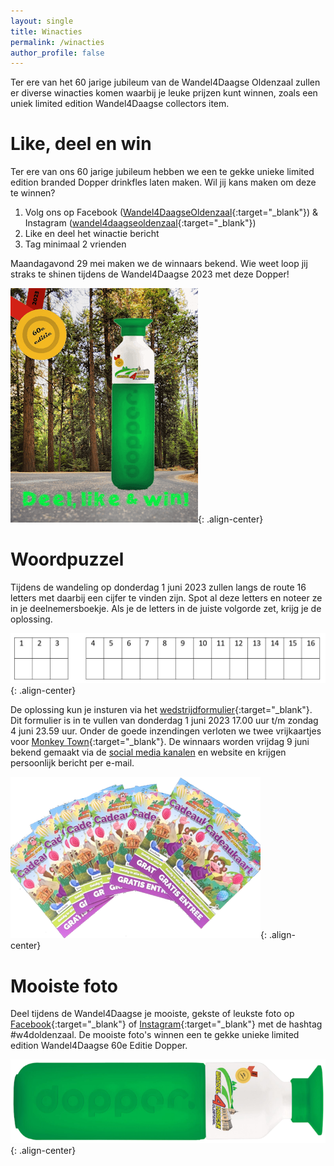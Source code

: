 ```yaml
---
layout: single
title: Winacties
permalink: /winacties
author_profile: false
---
```


Ter ere van het 60 jarige jubileum van de Wandel4Daagse Oldenzaal zullen er diverse winacties komen waarbij je leuke prijzen kunt winnen, zoals een uniek limited edition Wandel4Daagse collectors item.

# Like, deel en win

Ter ere van ons 60 jarige jubileum hebben we een te gekke unieke limited edition branded Dopper drinkfles laten maken. Wil jij kans maken om deze te winnen?  

1. Volg ons op Facebook ([Wandel4DaagseOldenzaal](https://www.facebook.com/Wandel4DaagseOldenzaal){:target="_blank"}) & Instagram ([wandel4daagseoldenzaal](https://www.instagram.com/wandel4daagseoldenzaal){:target="_blank"})
1. Like en deel het winactie bericht
1. Tag minimaal 2 vrienden

Maandagavond 29 mei maken we de winnaars bekend. Wie weet loop jij straks te shinen tijdens de Wandel4Daagse 2023 met deze Dopper!  

![Dopper Like and Win actie](/assets/images/dopperlikeandwin.png){: .align-center}

# Woordpuzzel

Tijdens de wandeling op donderdag 1 juni 2023 zullen langs de route 16 letters met daarbij een cijfer te vinden zijn. Spot al deze letters en noteer ze in je deelnemersboekje. Als je de letters in de juiste volgorde zet, krijg je de oplossing.

![Woordpuzzel](/assets/images/woordlettersspel.png){: .align-center}

De oplossing kun je insturen via het [wedstrijdformulier](https://forms.microsoft.com/e/t6aYz1E4f9){:target="_blank"}. Dit formulier is in te vullen van donderdag 1 juni 2023 17.00 uur t/m zondag 4 juni 23.59 uur. Onder de goede inzendingen verloten we twee vrijkaartjes voor [Monkey Town](https://www.monkeytown.eu/nl/enschede/home){:target="_blank"}. De winnaars worden vrijdag 9 juni bekend gemaakt via de [social media kanalen](/socials) en website en krijgen persoonlijk bericht per e-mail.  

![Monkey Town kaartjes](/assets/images/monkeytowntickets.png){: .align-center}

# Mooiste foto

Deel tijdens de Wandel4Daagse je mooiste, gekste of leukste foto op [Facebook](https://www.facebook.com/wandel4daagseoldenzaal){:target="_blank"} of [Instagram](https://www.instagram.com/wandel4daagseoldenzaal){:target="_blank"} met de hashtag #w4doldenzaal. De mooiste foto's winnen een te gekke unieke limited edition Wandel4Daagse 60e Editie Dopper.  

![Wandel4Daagse branded Dopper](/assets/images/dopper.png){: .align-center}